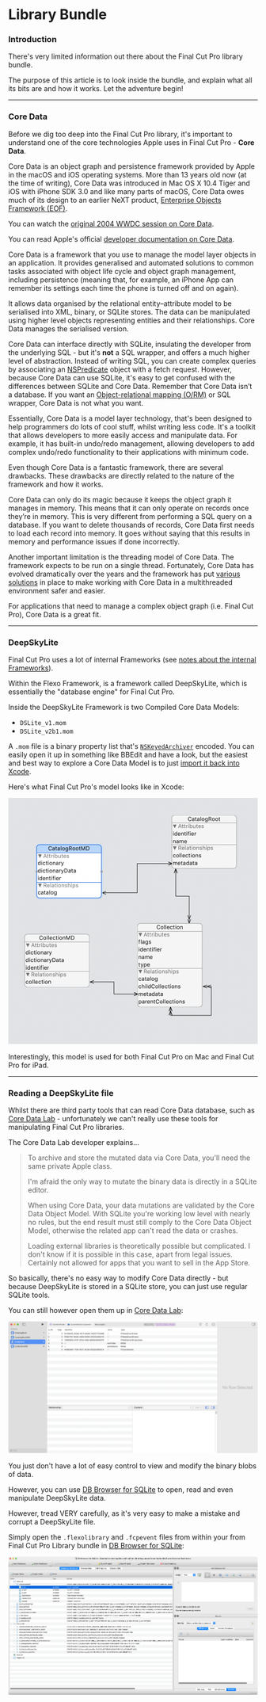 # Library Bundle

### Introduction

There's very limited information out there about the Final Cut Pro library bundle.

The purpose of this article is to look inside the bundle, and explain what all its bits are and how it works. Let the adventure begin!

---

### Core Data

Before we dig too deep into the Final Cut Pro library, it's important to understand one of the core technologies Apple uses in Final Cut Pro - **Core Data**.

Core Data is an object graph and persistence framework provided by Apple in the macOS and iOS operating systems. More than 13 years old now (at the time of writing), Core Data was introduced in Mac OS X 10.4 Tiger and iOS with iPhone SDK 3.0 and like many parts of macOS, Core Data owes much of its design to an earlier NeXT product, [Enterprise Objects Framework (EOF)](https://en.wikipedia.org/wiki/Enterprise_Objects_Framework).

You can watch the [original 2004 WWDC session on Core Data](https://www.youtube.com/watch?v=RsmBrENRvig).

You can read Apple's official [developer documentation on Core Data](https://developer.apple.com/documentation/coredata?language=objc).

Core Data is a framework that you use to manage the model layer objects in an application. It provides generalised and automated solutions to common tasks associated with object life cycle and object graph management, including persistence (meaning that, for example, an iPhone App can remember its settings each time the phone is turned off and on again).

It allows data organised by the relational entity–attribute model to be serialised into XML, binary, or SQLite stores. The data can be manipulated using higher level objects representing entities and their relationships. Core Data manages the serialised version.

Core Data can interface directly with SQLite, insulating the developer from the underlying SQL - but it's **not** a SQL wrapper, and offers a much higher level of abstraction. Instead of writing SQL, you can create complex queries by associating an [NSPredicate](https://developer.apple.com/documentation/foundation/nspredicate?language=objc) object with a fetch request. However, because Core Data can use SQLite, it's easy to get confused with the differences between SQLite and Core Data. Remember that Core Data isn’t a database. If you want an [Object-relational mapping (O/RM)](https://en.wikipedia.org/wiki/Object-relational_mapping) or SQL wrapper, Core Data is not what you want.

Essentially, Core Data is a model layer technology, that's been designed to help programmers do lots of cool stuff, whilst writing less code. It's a toolkit that allows developers to more easily access and manipulate data. For example, it has built-in undo/redo management, allowing developers to add complex undo/redo functionality to their applications with minimum code.

Even though Core Data is a fantastic framework, there are several drawbacks. These drawbacks are directly related to the nature of the framework and how it works.

Core Data can only do its magic because it keeps the object graph it manages in memory. This means that it can only operate on records once they’re in memory. This is very different from performing a SQL query on a database. If you want to delete thousands of records, Core Data first needs to load each record into memory. It goes without saying that this results in memory and performance issues if done incorrectly.

Another important limitation is the threading model of Core Data. The framework expects to be run on a single thread. Fortunately, Core Data has evolved dramatically over the years and the framework has put [various solutions](https://cocoacasts.com/core-data-and-concurrency) in place to make working with Core Data in a multithreaded environment safer and easier.

For applications that need to manage a complex object graph (i.e. Final Cut Pro), Core Data is a great fit.

---

### DeepSkyLite

Final Cut Pro uses a lot of internal Frameworks (see [notes about the internal Frameworks](/developers/applicationbundle/)).

Within the Flexo Framework, is a framework called DeepSkyLite, which is essentially the "database engine" for Final Cut Pro.

Inside the DeepSkyLite Framework is two Compiled Core Data Models:

- `DSLite_v1.mom`
- `DSLite_v2b1.mom`

A `.mom` file is a binary property list that's [`NSKeyedArchiver`](https://developer.apple.com/documentation/foundation/nskeyedarchiver?language=objc) encoded. You can easily open it up in something like BBEdit and have a look, but the easiest and best way to explore a Core Data Model is to just [import it back into Xcode](https://stackoverflow.com/a/24162480).

Here's what Final Cut Pro's model looks like in Xcode:

![Patent Screenshot](/static/model.png)

Interestingly, this model is used for both Final Cut Pro on Mac and Final Cut Pro for iPad.

---

### Reading a DeepSkyLite file

Whilst there are third party tools that can read Core Data database, such as [Core Data Lab](https://betamagic.nl/products/coredatalab.html) - unfortunately we can't really use these tools for manipulating Final Cut Pro libraries.

The Core Data Lab developer explains...

> To archive and store the mutated data via Core Data, you'll need the same private Apple class.
>
> I'm afraid the only way to mutate the binary data is directly in a SQLite editor.
>
> When using Core Data, your data mutations are validated by the Core Data Object Model. With SQLite you're working low level with nearly no rules, but the end result must still comply to the  Core Data Object Model, otherwise the related app can't read the data or crashes.
>
> Loading external libraries is theoretically possible but complicated. I don't know if it is possible in this case, apart from legal issues. Certainly not allowed for apps that you want to sell in the App Store.

So basically, there's no easy way to modify Core Data directly - but because DeepSkyLite is stored in a SQLite store, you can just use regular SQLite tools.

You can still however open them up in [Core Data Lab](https://betamagic.nl/products/coredatalab.html):

![](/static/core-data-lab.png)

You just don't have a lot of easy control to view and modify the binary blobs of data.

However, you can use [DB Browser for SQLite](https://sqlitebrowser.org) to open, read and even manipulate DeepSkyLite data.

However, tread VERY carefully, as it's very easy to make a mistake and corrupt a DeepSkyLite file.

Simply open the `.flexolibrary` and `.fcpevent` files from within your from Final Cut Pro Library bundle in [DB Browser for SQLite](https://sqlitebrowser.org):

![](/static/db-browser-for-sqlite.png)